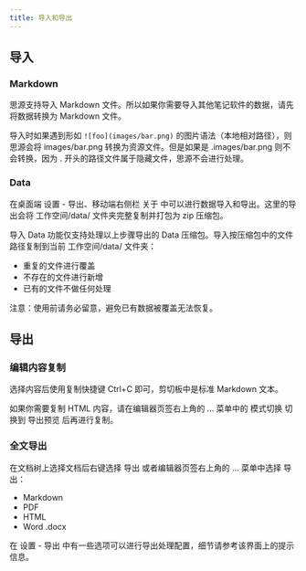 ```yaml
---
title: 导入和导出
---
```

## 导入

### Markdown

思源支持导入 Markdown 文件。所以如果你需要导入其他笔记软件的数据，请先将数据转换为 Markdown 文件。

导入时如果遇到形如 `![foo](images/bar.png)` 的图片语法（本地相对路径），则思源会将 images/bar.png 转换为资源文件。但是如果是 .images/bar.png 则不会转换，因为 . 开头的路径文件属于隐藏文件，思源不会进行处理。

### Data

在桌面端 设置 - 导出、移动端右侧栏 关于 中可以进行数据导入和导出。这里的导出会将 工作空间/data/ 文件夹完整复制并打包为 zip 压缩包。

导入 Data 功能仅支持处理以上步骤导出的 Data 压缩包。导入按压缩包中的文件路径复制到当前 工作空间/data/ 文件夹：

* 重复的文件进行覆盖
* 不存在的文件进行新增
* 已有的文件不做任何处理

注意：使用前请务必留意，避免已有数据被覆盖无法恢复。

## 导出

### 编辑内容复制

选择内容后使用复制快捷键 Ctrl+C 即可，剪切板中是标准 Markdown 文本。

如果你需要复制 HTML 内容，请在编辑器页签右上角的 ... 菜单中的 模式切换 切换到 导出预览 后再进行复制。

### 全文导出

在文档树上选择文档后右键选择 导出 或者编辑器页签右上角的 ... 菜单中选择 导出：

* Markdown
* PDF
* HTML
* Word .docx

在 设置 - 导出 中有一些选项可以进行导出处理配置，细节请参考该界面上的提示信息。
